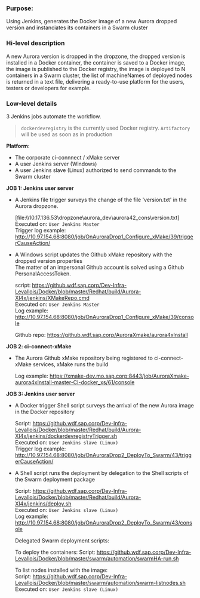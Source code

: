 ### Purpose:
Using Jenkins, generates the Docker image of a new Aurora dropped version and instanciates its containers in a Swarm cluster  

### Hi-level description
A new Aurora version is dropped in the dropzone, the dropped version is installed in a Docker container, the container is saved to a Docker image, the image is published to the Docker registry, the image is deployed to N containers in a Swarm cluster, the list of machineNames of deployed nodes is returned in a text file, delivering a ready-to-use platform for the users, testers or developers for example.

### Low-level details  
3 Jenkins jobs automate the workflow.  

> `dockerdevregistry` is the currently used  Docker registry. `Artifactory` will be used as soon as in production

**Platform**:  
- The corporate ci-connnect / xMake server
- A user Jenkins server (Windows)
- A user Jenkins slave (Linux) authorized to send commands to the Swarm cluster

**JOB 1: Jenkins user server**  

- A Jenkins file trigger surveys the change of the file 'version.txt' in the Aurora dropzone.  
  
  [file:\\\10.17.136.53\dropzone\aurora_dev\aurora42_cons\version.txt]  
  Executed on: `User Jenkins Master`  
  Trigger log example: http://10.97.154.68:8080/job/OnAuroraDrop1_Configure_xMake/39/triggerCauseAction/  
  
- A Windows script updates the Github xMake repository with the dropped version properties  
  The matter of an impersonal Github account is solved using a Github PersonalAccessToken.  
  
  script: https://github.wdf.sap.corp/Dev-Infra-Levallois/Docker/blob/master/Redhat/build/Aurora-XI4x/jenkins/XMakeRepo.cmd  
  Executed on: `User Jenkins Master`  
  Log example: http://10.97.154.68:8080/job/OnAuroraDrop1_Configure_xMake/39/console  

  Github repo: https://github.wdf.sap.corp/AuroraXmake/aurora4xInstall  

**JOB 2: ci-connect-xMake**  
- The Aurora Github xMake repository being registered to ci-connect-xMake services, xMake runs the build  
  
  Log example: https://xmake-dev.mo.sap.corp:8443/job/AuroraXmake-aurora4xInstall-master-CI-docker_xs/61/console  

**JOB 3: Jenkins user server**  

- A Docker trigger Shell script surveys the arrival of the new Aurora image in the Docker repository  
  
  Script: https://github.wdf.sap.corp/Dev-Infra-Levallois/Docker/blob/master/Redhat/build/Aurora-XI4x/jenkins/dockerdevregistryTrigger.sh  
  Executed on: `User Jenkins slave (Linux)`  
  Trigger log example: http://10.97.154.68:8080/job/OnAuroraDrop2_DeployTo_Swarm/43/triggerCauseAction/  

- A Shell script runs the deployment by delegation to the Shell scripts of the Swarm deployment package  
  
  Script: https://github.wdf.sap.corp/Dev-Infra-Levallois/Docker/blob/master/Redhat/build/Aurora-XI4x/jenkins/deploy.sh  
  Executed on: `User Jenkins slave (Linux)`  
  Log example: http://10.97.154.68:8080/job/OnAuroraDrop2_DeployTo_Swarm/43/console  
  
  Delegated Swarm deployment scripts:  
  
  To deploy the containers:
  Script: https://github.wdf.sap.corp/Dev-Infra-Levallois/Docker/blob/master/swarm/automation/swarmHA-run.sh  
  
  To list nodes installed with the image:  
  Script: https://github.wdf.sap.corp/Dev-Infra-Levallois/Docker/blob/master/swarm/automation/swarm-listnodes.sh  
  Executed on: `User Jenkins slave (Linux)`  
